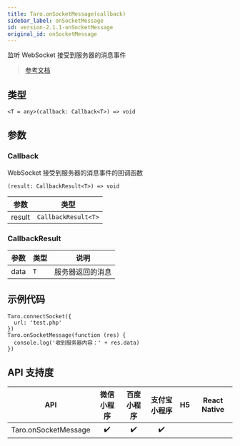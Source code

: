```yaml
---
title: Taro.onSocketMessage(callback)
sidebar_label: onSocketMessage
id: version-2.1.1-onSocketMessage
original_id: onSocketMessage
---
```


监听 WebSocket 接受到服务器的消息事件

> [参考文档](https://developers.weixin.qq.com/miniprogram/dev/api/network/websocket/wx.onSocketMessage.html)

## 类型

```tsx
<T = any>(callback: Callback<T>) => void
```

## 参数

### Callback

WebSocket 接受到服务器的消息事件的回调函数

```tsx
(result: CallbackResult<T>) => void
```

<table>
  <thead>
    <tr>
      <th>参数</th>
      <th>类型</th>
    </tr>
  </thead>
  <tbody>
    <tr>
      <td>result</td>
      <td><code>CallbackResult&lt;T&gt;</code></td>
    </tr>
  </tbody>
</table>

### CallbackResult

<table>
  <thead>
    <tr>
      <th>参数</th>
      <th>类型</th>
      <th>说明</th>
    </tr>
  </thead>
  <tbody>
    <tr>
      <td>data</td>
      <td><code>T</code></td>
      <td>服务器返回的消息</td>
    </tr>
  </tbody>
</table>

## 示例代码

```tsx
Taro.connectSocket({
  url: 'test.php'
})
Taro.onSocketMessage(function (res) {
  console.log('收到服务器内容：' + res.data)
})
```

## API 支持度

| API | 微信小程序 | 百度小程序 | 支付宝小程序 | H5 | React Native |
| :---: | :---: | :---: | :---: | :---: | :---: |
| Taro.onSocketMessage | ✔️ | ✔️ | ✔️ |  |  |
